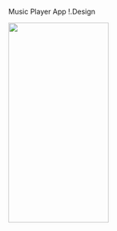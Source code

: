 Music Player App 
!.Design


<img src="https://user-images.githubusercontent.com/83058841/122056013-d1ce0e80-ce06-11eb-8961-97aecf23a069.png" width="200" height="400">
